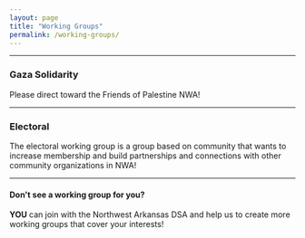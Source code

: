 ```yaml
---
layout: page
title: "Working Groups"
permalink: /working-groups/
---
```

---

<h3>Gaza Solidarity</h3>

Please direct toward the Friends of Palestine NWA!

---

<h3>Electoral</h3>

The electoral working group is a group based on community that wants to increase membership and build partnerships and connections with other community organizations in NWA!

---

<h4>Don't see a working group for you?</h4>

<b>YOU</b> can join with the Northwest Arkansas DSA and help us to create more working groups that cover your interests!